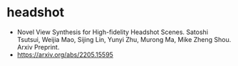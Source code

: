 # headshot

- Novel View Synthesis for High-fidelity Headshot Scenes. Satoshi Tsutsui, Weijia Mao, Sijing Lin, Yunyi Zhu, Murong Ma, Mike Zheng Shou. Arxiv Preprint.
- https://arxiv.org/abs/2205.15595
